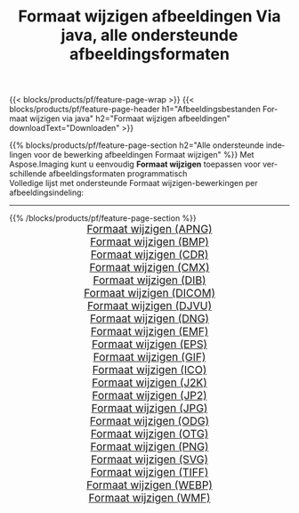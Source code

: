 ﻿---
title: Formaat wijzigen afbeeldingen Via java, alle ondersteunde afbeeldingsformaten 
weight: 3920
url: /nl/java/resize 
lang: nl
langdirlevel: 2
locales: zh-hans,ja,it,ru,de,es,fr,nl,id,lt,pl,pt,vi,tr,ko,zh-hant,ar,hi,th,sv,cs,uk,he
description: Met behulp van Aspose.Imaging kunt u eenvoudig Formaat wijzigen afbeeldingen maken via java
---

{{< blocks/products/pf/feature-page-wrap >}}
{{< blocks/products/pf/feature-page-header h1="Afbeeldingsbestanden Formaat wijzigen via java" h2="Formaat wijzigen afbeeldingen" downloadText="Downloaden" >}}


{{% blocks/products/pf/feature-page-section  h2="Alle ondersteunde indelingen voor de bewerking afbeeldingen Formaat wijzigen" %}}
Met Aspose.Imaging kunt u eenvoudig **Formaat wijzigen** toepassen voor verschillende afbeeldingsformaten programmatisch
<br/>
Volledige lijst met ondersteunde Formaat wijzigen-bewerkingen per afbeeldingsindeling:
<hr/>
{{% /blocks/products/pf/feature-page-section %}}
<div class="container-fluid productfamilypage bg-gray">
    <div class="convertypes bg-gray agp-content section">
        <div class="container">
		<div class="row other-converters" style="gap: 10px;font-size: 19px;text-align:center;">
		    <div class='col-md-2 other-converter remove-lp remove-rp'><a href="/imaging/nl/java/resize/apng" style="padding:15px;">Formaat wijzigen (APNG)</a></div><div class='col-md-2 other-converter remove-lp remove-rp'><a href="/imaging/nl/java/resize/bmp" style="padding:15px;">Formaat wijzigen (BMP)</a></div><div class='col-md-2 other-converter remove-lp remove-rp'><a href="/imaging/nl/java/resize/cdr" style="padding:15px;">Formaat wijzigen (CDR)</a></div><div class='col-md-2 other-converter remove-lp remove-rp'><a href="/imaging/nl/java/resize/cmx" style="padding:15px;">Formaat wijzigen (CMX)</a></div><div class='col-md-2 other-converter remove-lp remove-rp'><a href="/imaging/nl/java/resize/dib" style="padding:15px;">Formaat wijzigen (DIB)</a></div><div class='col-md-2 other-converter remove-lp remove-rp'><a href="/imaging/nl/java/resize/dicom" style="padding:15px;">Formaat wijzigen (DICOM)</a></div><div class='col-md-2 other-converter remove-lp remove-rp'><a href="/imaging/nl/java/resize/djvu" style="padding:15px;">Formaat wijzigen (DJVU)</a></div><div class='col-md-2 other-converter remove-lp remove-rp'><a href="/imaging/nl/java/resize/dng" style="padding:15px;">Formaat wijzigen (DNG)</a></div><div class='col-md-2 other-converter remove-lp remove-rp'><a href="/imaging/nl/java/resize/emf" style="padding:15px;">Formaat wijzigen (EMF)</a></div><div class='col-md-2 other-converter remove-lp remove-rp'><a href="/imaging/nl/java/resize/eps" style="padding:15px;">Formaat wijzigen (EPS)</a></div><div class='col-md-2 other-converter remove-lp remove-rp'><a href="/imaging/nl/java/resize/gif" style="padding:15px;">Formaat wijzigen (GIF)</a></div><div class='col-md-2 other-converter remove-lp remove-rp'><a href="/imaging/nl/java/resize/ico" style="padding:15px;">Formaat wijzigen (ICO)</a></div><div class='col-md-2 other-converter remove-lp remove-rp'><a href="/imaging/nl/java/resize/j2k" style="padding:15px;">Formaat wijzigen (J2K)</a></div><div class='col-md-2 other-converter remove-lp remove-rp'><a href="/imaging/nl/java/resize/jp2" style="padding:15px;">Formaat wijzigen (JP2)</a></div><div class='col-md-2 other-converter remove-lp remove-rp'><a href="/imaging/nl/java/resize/jpg" style="padding:15px;">Formaat wijzigen (JPG)</a></div><div class='col-md-2 other-converter remove-lp remove-rp'><a href="/imaging/nl/java/resize/odg" style="padding:15px;">Formaat wijzigen (ODG)</a></div><div class='col-md-2 other-converter remove-lp remove-rp'><a href="/imaging/nl/java/resize/otg" style="padding:15px;">Formaat wijzigen (OTG)</a></div><div class='col-md-2 other-converter remove-lp remove-rp'><a href="/imaging/nl/java/resize/png" style="padding:15px;">Formaat wijzigen (PNG)</a></div><div class='col-md-2 other-converter remove-lp remove-rp'><a href="/imaging/nl/java/resize/svg" style="padding:15px;">Formaat wijzigen (SVG)</a></div><div class='col-md-2 other-converter remove-lp remove-rp'><a href="/imaging/nl/java/resize/tiff" style="padding:15px;">Formaat wijzigen (TIFF)</a></div><div class='col-md-2 other-converter remove-lp remove-rp'><a href="/imaging/nl/java/resize/webp" style="padding:15px;">Formaat wijzigen (WEBP)</a></div><div class='col-md-2 other-converter remove-lp remove-rp'><a href="/imaging/nl/java/resize/wmf" style="padding:15px;">Formaat wijzigen (WMF)</a></div>
                </div>
        </div>
    </div>
</div>
<br/>
